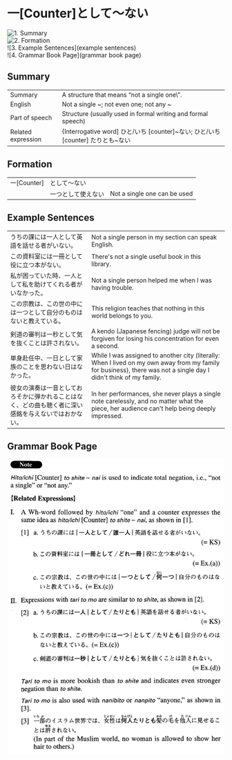 # 一[Counter]として～ない

![1. Summary](summary)<br>
![2. Formation](formation)<br>
![3. Example Sentences](example sentences)<br>
![4. Grammar Book Page](grammar book page)<br>


## Summary

<table><tr>   <td>Summary</td>   <td>A structure that means “not a single one\".</td></tr><tr>   <td>English</td>   <td>Not a single ~; not even one; not any ~</td></tr><tr>   <td>Part of speech</td>   <td>Structure (usually used in formal writing and formal speech)</td></tr><tr>   <td>Related expression</td>   <td>{Interrogative word] ひと/いち [counter]~ない; ひと/いち [counter] たりとも~ない</td></tr></table>

## Formation

<table class="table"><tbody><tr class="tr head"><td class="td"><span class="concept">一</span><span class="bold">[Counter]</span></td><td class="td"><span class="concept">として</span><span>～</span><span class="concept">ない</span></td><td class="td"></td></tr><tr class="tr"><td class="td"></td><td class="td"><span class="concept">一つとして</span><span>使え</span><span class="concept">ない</span></td><td class="td"><span>Not a single one can be used</span></td></tr></tbody></table>

## Example Sentences

<table><tr>   <td>うちの課には一人として英語を話せる者がいない。</td>   <td>Not a single person in my section can speak English.</td></tr><tr>   <td>この資料室には一冊として役に立つ本がない。</td>   <td>There's not a single useful book in this library.</td></tr><tr>   <td>私が困っていた時、一人として私を助けてくれる者がいなかった。</td>   <td>Not a single person helped me when I was having trouble.</td></tr><tr>   <td>この宗教は、この世の中には一つとして自分のものはないと教えている。</td>   <td>This religion teaches that nothing in this world belongs to you.</td></tr><tr>   <td>剣道の審判は一秒として気を抜くことは許されない。</td>   <td>A kendo (Japanese fencing) judge will not be forgiven for losing his concentration for even a second.</td></tr><tr>   <td>単身赴任中、一日として家族のことを思わない日はなかった。</td>   <td>While I was assigned to another city (literally: When I lived on my own away from my family for business), there was not a single day I didn't think of my family.</td></tr><tr>   <td>彼女の演奏は一音としておろそかに弾かれることはなく、どの曲も聴く者に深い感銘を与えないではおかない。</td>   <td>In her performances, she never plays a single note carelessly, and no matter what the piece, her audience can't help being deeply impressed.</td></tr></table>

## Grammar Book Page

![](../img/Advanced一Counterとして～ない.png)

